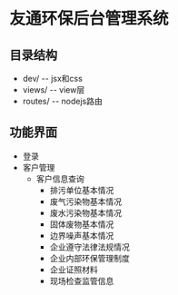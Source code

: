 # 友通环保后台管理系统

## 目录结构
- dev/     -- jsx和css
- views/   -- view层
- routes/  -- nodejs路由


## 功能界面
* 登录
* 客户管理
  + 客户信息查询
    - 排污单位基本情况
    - 废气污染物基本情况
    - 废水污染物基本情况
    - 固体废物基本情况
    - 边界噪声基本情况
    - 企业遵守法律法规情况
    - 企业内部环保管理制度
    - 企业证照材料
    - 现场检查监管信息